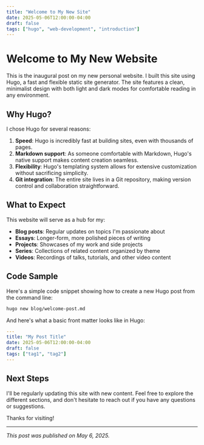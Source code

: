 ```yaml
---
title: "Welcome to My New Site"
date: 2025-05-06T12:00:00-04:00
draft: false
tags: ["hugo", "web-development", "introduction"]
---
```


# Welcome to My New Website

This is the inaugural post on my new personal website. I built this site using Hugo, a fast and flexible static site generator. The site features a clean, minimalist design with both light and dark modes for comfortable reading in any environment.

## Why Hugo?

I chose Hugo for several reasons:

1. **Speed**: Hugo is incredibly fast at building sites, even with thousands of pages.
2. **Markdown support**: As someone comfortable with Markdown, Hugo's native support makes content creation seamless.
3. **Flexibility**: Hugo's templating system allows for extensive customization without sacrificing simplicity.
4. **Git integration**: The entire site lives in a Git repository, making version control and collaboration straightforward.

## What to Expect

This website will serve as a hub for my:

- **Blog posts**: Regular updates on topics I'm passionate about
- **Essays**: Longer-form, more polished pieces of writing
- **Projects**: Showcases of my work and side projects
- **Series**: Collections of related content organized by theme
- **Videos**: Recordings of talks, tutorials, and other video content

## Code Sample

Here's a simple code snippet showing how to create a new Hugo post from the command line:

```bash
hugo new blog/welcome-post.md
```

And here's what a basic front matter looks like in Hugo:

```yaml
---
title: "My Post Title"
date: 2025-05-06T12:00:00-04:00
draft: false
tags: ["tag1", "tag2"]
---
```

## Next Steps

I'll be regularly updating this site with new content. Feel free to explore the different sections, and don't hesitate to reach out if you have any questions or suggestions.

Thanks for visiting!

---

*This post was published on May 6, 2025.*
